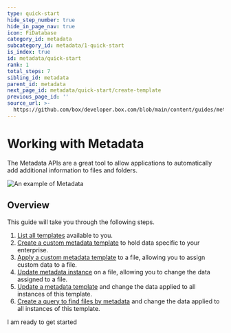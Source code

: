 ```yaml
---
type: quick-start
hide_step_number: true
hide_in_page_nav: true
icon: FiDatabase
category_id: metadata
subcategory_id: metadata/1-quick-start
is_index: true
id: metadata/quick-start
rank: 1
total_steps: 7
sibling_id: metadata
parent_id: metadata
next_page_id: metadata/quick-start/create-template
previous_page_id: ''
source_url: >-
  https://github.com/box/developer.box.com/blob/main/content/guides/metadata/1-quick-start/0-index.md
---
```

# Working with Metadata

The Metadata APIs are a great tool to allow applications to automatically add
additional information to files and folders.

<ImageFrame center>

![An example of Metadata](../metadata-example.png)

</ImageFrame>

## Overview

This guide will take you through the following steps.

1. [List all templates](g://metadata/quick-start/list-all) available to you.
2. [Create a custom metadata template](g://metadata/quick-start/create-template) to hold data specific to your enterprise.
3. [Apply a custom metadata template](g://metadata/quick-start/create-instance) to a file, allowing you to assign custom data to a file.
4. [Update metadata instance](g://metadata/quick-start/update-instance) on a file, allowing you to change the data assigned to a file.
5. [Update a metadata template](g://metadata/quick-start/update-template) and change the data applied to all instances of this template.
6. [Create a query to find files by metadata](g://metadata/quick-start/create-query) and change the data applied to all instances of this template.

<Next>

I am ready to get started

</Next>